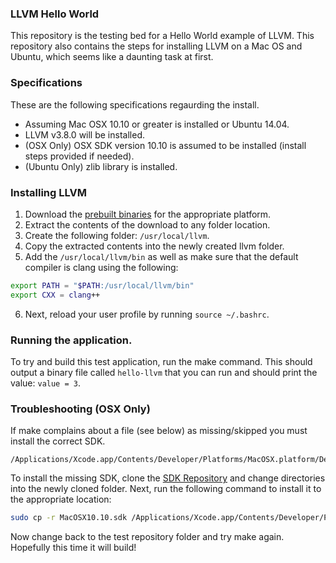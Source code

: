 
### LLVM Hello World

This repository is the testing bed for a Hello World example of LLVM. This repository
also contains the steps for installing LLVM on a Mac OS and Ubuntu, which seems like a daunting
task at first.

### Specifications

These are the following specifications regaurding the install.
  - Assuming Mac OSX 10.10 or greater is installed or Ubuntu 14.04.
  - LLVM v3.8.0 will be installed.
  - (OSX Only) OSX SDK version 10.10 is assumed to be installed (install steps provided if needed).
  - (Ubuntu Only) zlib library is installed.

### Installing LLVM

1. Download the [prebuilt binaries](http://llvm.org/releases/download.html#3.8.0) for the appropriate platform.
2. Extract the contents of the download to any folder location.
3. Create the following folder: `/usr/local/llvm`.
4. Copy the extracted contents into the newly created llvm folder.
5. Add the `/usr/local/llvm/bin` as well as make sure that the default compiler is clang using the following: 
  
  ```bash
  export PATH = "$PATH:/usr/local/llvm/bin"
  export CXX = clang++
  ``` 
6. Next, reload your user profile by running `source ~/.bashrc`.

### Running the application.

To try and build this test application, run the make command. This should output a binary file called `hello-llvm` that you can run and should 
print the value: `value = 3`.

### Troubleshooting (OSX Only)

If make complains about a file (see below) as missing/skipped you must install the correct SDK.
```
/Applications/Xcode.app/Contents/Developer/Platforms/MacOSX.platform/Developer/SDKs/MacOSX10.10.sdk
```
To install the missing SDK, clone the [SDK Repository](https://github.com/phracker/MacOSX-SDKs) and change directories into the newly cloned folder. Next, run the following command to install it to the appropriate location:

```bash
sudo cp -r MacOSX10.10.sdk /Applications/Xcode.app/Contents/Developer/Platforms/MacOSX.platform/Developer/SDKs/MacOSX10.10.sdk
```

Now change back to the test repository folder and try make again. Hopefully this time it will build!
